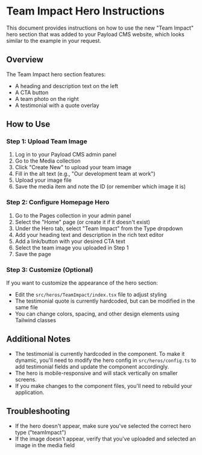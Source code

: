 # Team Impact Hero Instructions

This document provides instructions on how to use the new "Team Impact" hero section that was added to your Payload CMS website, which looks similar to the example in your request.

## Overview

The Team Impact hero section features:

- A heading and description text on the left
- A CTA button
- A team photo on the right
- A testimonial with a quote overlay

## How to Use

### Step 1: Upload Team Image

1. Log in to your Payload CMS admin panel
2. Go to the Media collection
3. Click "Create New" to upload your team image
4. Fill in the alt text (e.g., "Our development team at work")
5. Upload your image file
6. Save the media item and note the ID (or remember which image it is)

### Step 2: Configure Homepage Hero

1. Go to the Pages collection in your admin panel
2. Select the "Home" page (or create it if it doesn't exist)
3. Under the Hero tab, select "Team Impact" from the Type dropdown
4. Add your heading text and description in the rich text editor
5. Add a link/button with your desired CTA text
6. Select the team image you uploaded in Step 1
7. Save the page

### Step 3: Customize (Optional)

If you want to customize the appearance of the hero section:

- Edit the `src/heros/TeamImpact/index.tsx` file to adjust styling
- The testimonial quote is currently hardcoded, but can be modified in the same file
- You can change colors, spacing, and other design elements using Tailwind classes

## Additional Notes

- The testimonial is currently hardcoded in the component. To make it dynamic, you'll need to modify the hero config in `src/heros/config.ts` to add testimonial fields and update the component accordingly.
- The hero is mobile-responsive and will stack vertically on smaller screens.
- If you make changes to the component files, you'll need to rebuild your application.

## Troubleshooting

- If the hero doesn't appear, make sure you've selected the correct hero type ("teamImpact")
- If the image doesn't appear, verify that you've uploaded and selected an image in the media field
